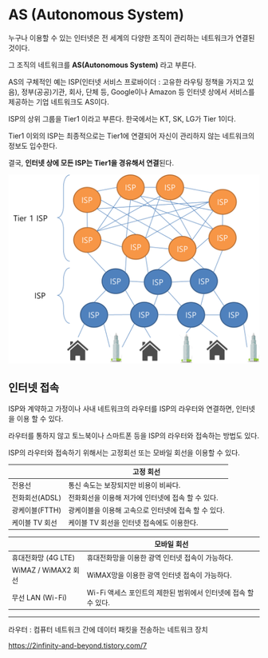 # AS (Autonomous System)



누구나 이용할 수 있는 인터넷은 전 세계의 다양한 조직이 관리하는 네트워크가 연결된 것이다.

그 조직의 네트워크를 **AS(Autonomous System)** 라고 부른다.



AS의 구체적인 예는 ISP(인터넷 서비스 프로바이더 : 고유한 라우팅 정책을 가지고 있음), 정부(공공)기관, 회사, 단체 등, Google이나 Amazon 등 인터넷 상에서 서비스를 제공하는 기업 네트워크도 AS이다.



ISP의 상위 그룹을 Tier1 이라고 부른다. 한국에서는 KT, SK, LG가 Tier 1이다.

Tier1 이외의 ISP는 최종적으로는 Tier1에 연결되어 자신이 관리하지 않는 네트워크의 정보도 입수한다.

결국, **인터넷 상에 모든 ISP는 Tier1을 경유해서 연결**된다.

![인터넷의 정의와 LAN, WAN의 개념 - IT에 취.하.개.](md-images/995EF3385AE31E811C.png)



 ## 인터넷 접속

ISP와 계약하고 가정이나 사내 네트워크의 라우터를 ISP의 라우터와 연결하면, 인터넷을 이용 할 수 있다.

라우터를 통하지 않고 토느북이나 스마트폰 등을 ISP의 라우터와 접속하는 방법도 있다.

ISP의 라우터와 접속하기 위해서는 고정회선 또는 모바일 회선을 이용할 수 있다.



|                | 고정 회선                                            |
| -------------- | ---------------------------------------------------- |
| 전용선         | 통신 속도는 보장되지만 비용이 비싸다.                |
| 전화회선(ADSL) | 전화회선을 이용해 저가에 인터넷에 접속 할 수 있다.   |
| 광케이블(FTTH) | 광케이블을 이용해 고속으로 인터넷에 접속 할 수 있다. |
| 케이블 TV 회선 | 케이블 TV 회선을 인터넷 접속에도 이용한다.           |



|                     | 모바일 회선                                                  |
| ------------------- | ------------------------------------------------------------ |
| 휴대전화망 (4G LTE) | 휴대전화망을 이용한 광역 인터넷 접속이 가능하다.             |
| WiMAZ / WiMAX2 회선 | WiMAX망을 이용한 광역 인터넷 접속이 가능하다.                |
| 무선 LAN (Wi-Fi)    | Wi-Fi 액세스 포인트의 제한된 범위에서 인터넷에 접속 할 수 있다. |





---

라우터 : 컴퓨터 네트워크 간에 데이터 패킷을 전송하는 네트워크 장치

https://2infinity-and-beyond.tistory.com/7

